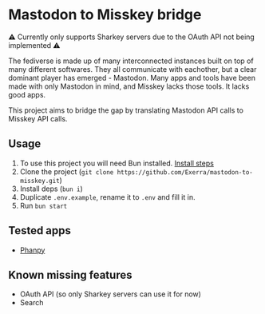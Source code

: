 # Mastodon to Misskey bridge

⚠️ Currently only supports Sharkey servers due to the OAuth API not being implemented ⚠️

The fediverse is made up of many interconnected instances built on top of many different softwares. They all communicate with eachother, but a clear dominant player has emerged - Mastodon. Many apps and tools have been made with only Mastodon in mind, and Misskey lacks those tools. It lacks good apps.

This project aims to bridge the gap by translating Mastodon API calls to Misskey API calls.

## Usage

1. To use this project you will need Bun installed. [Install steps](https://bun.sh/)
2. Clone the project (`git clone https://github.com/Exerra/mastodon-to-misskey.git`)
3. Install deps (`bun i`)
4. Duplicate `.env.example`, rename it to `.env` and fill it in.
4. Run `bun start`

## Tested apps
- [Phanpy](https://phanpy.social)
<!-- - Mastodon for iOS -->

## Known missing features

- OAuth API (so only Sharkey servers can use it for now)
- Search
